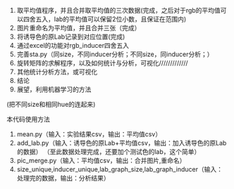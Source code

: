 1. 取平均值程序，并且合并取平均值的三次数据(完成，之后对于rgb的平均值可以四舍五入，lab的平均值可以保留2位小数，且保证在范围内)
2. 图片重命名为平均值，并且合并三张（完成）
3. 将诱导色的原Lab记录到对应位置(完成)
4. 通过excel的功能对rgb_inducer四舍五入 
5. 完善sta.py（同size，不同inducer分析；不同size，同inducer分析；） 
6. 旋转矩阵的求解程序，以及如何统计与分析，可视化///////////// 
7. 其他统计分析方法，或可视化 
8. 结论 
9. 展望，利用机器学习的方法

(把不同size和相同hue的连起来)



本代码使用方法

1. mean.py（输入：实验结果csv，输出：平均值csv） 
2. add_lab.py（输入：诱导色的原Lab+平均值csv，输出：加入诱导色的原Lab的数据）
   （至此数据处理完成，还要加个测试色的lab，这个简单）
3. pic_merge.py（输入：平均值csv，输出：合并图片,重命名）
4. size_unique,inducer_unique,lab_graph_size,lab_graph_inducer（输入：处理完的数据，输出：分析结果）
